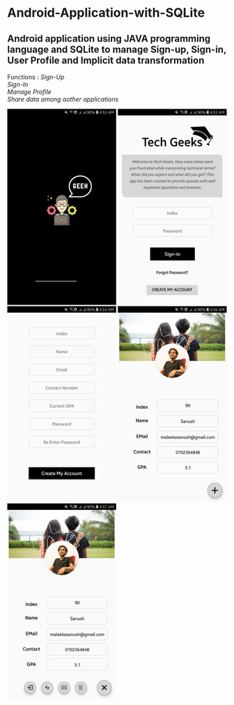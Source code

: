 # Android-Application-with-SQLite
<h2>Android application using JAVA programming language and SQLite to manage Sign-up, Sign-in, User Profile and Implicit data transformation</h2> 

Functions : _Sign-Up_<br>
            _Sign-In_<br>
            _Manage Profile_<br>
            _Share data among aother applications_<br>

<img src="https://github.com/SanushRadalage/Android-Application-with-SQLite/blob/master/app/src/main/res/drawable/s1.jpg"  width="250" height="450" />
<img src="https://github.com/SanushRadalage/Android-Application-with-SQLite/blob/master/app/src/main/res/drawable/s2.jpg"  width="250" height="450" />
<img src="https://github.com/SanushRadalage/Android-Application-with-SQLite/blob/master/app/src/main/res/drawable/s3.jpg"  width="250" height="450" />
<img src="https://github.com/SanushRadalage/Android-Application-with-SQLite/blob/master/app/src/main/res/drawable/s4.jpg"  width="250" height="450" />
<img src="https://github.com/SanushRadalage/Android-Application-with-SQLite/blob/master/app/src/main/res/drawable/s5.jpg"  width="250" height="450" />


            










